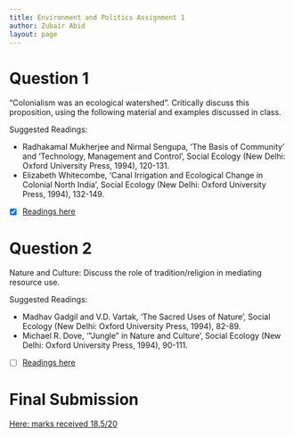 ```yaml
---
title: Environment and Politics Assignment 1 
author: Zubair Abid
layout: page
---
```


# Question 1

“Colonialism was an ecological watershed”. Critically discuss this proposition, using the following material and examples discussed in class.

Suggested Readings:

- Radhakamal Mukherjee and Nirmal Sengupa, ‘The Basis of Community’ and ‘Technology, Management and Control’, Social Ecology (New Delhi: Oxford University Press, 1994), 120-131.
- Elizabeth Whitecombe, ‘Canal Irrigation and Ecological Change in Colonial North India’, Social Ecology (New Delhi: Oxford University Press, 1994), 132-149.

- [X] [Readings here](../../Readings/a1option1.pdf)

# Question 2

Nature and Culture: Discuss the role of tradition/religion in mediating resource use.

Suggested Readings:

- Madhav Gadgil and V.D. Vartak, ‘The Sacred Uses of Nature’, Social Ecology (New Delhi: Oxford University Press, 1994), 82-89.
- Michael R. Dove, ‘”Jungle” in Nature and Culture’, Social Ecology (New Delhi: Oxford University Press, 1994), 90-111.

- [ ] [Readings here](../../Readings/a1option2.pdf)

# Final Submission

[Here: marks received 18.5/20](./20171076_EnP_asgn1.pdf)
